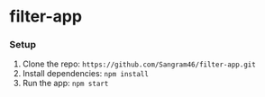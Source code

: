 # filter-app
### Setup
1. Clone the repo: `https://github.com/Sangram46/filter-app.git`
2. Install dependencies: `npm install`
3. Run the app: `npm start`
